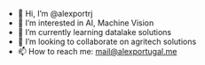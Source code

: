 - 👋 Hi, I’m @alexportrj
- 👀 I’m interested in AI, Machine Vision
- 🌱 I’m currently learning datalake solutions
- 💞️ I’m looking to collaborate on agritech solutions
- 📫 How to reach me: mail@alexportugal.me

<!---
alexportrj/alexportrj is a ✨ special ✨ repository because its `README.md` (this file) appears on your GitHub profile.
You can click the Preview link to take a look at your changes.
--->
